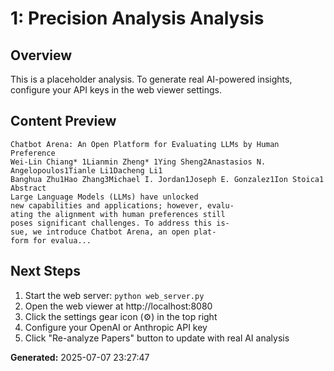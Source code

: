 
# 1: Precision Analysis Analysis

## Overview
This is a placeholder analysis. To generate real AI-powered insights, configure your API keys in the web viewer settings.

## Content Preview
```
Chatbot Arena: An Open Platform for Evaluating LLMs by Human Preference
Wei-Lin Chiang* 1Lianmin Zheng* 1Ying Sheng2Anastasios N. Angelopoulos1Tianle Li1Dacheng Li1
Banghua Zhu1Hao Zhang3Michael I. Jordan1Joseph E. Gonzalez1Ion Stoica1
Abstract
Large Language Models (LLMs) have unlocked
new capabilities and applications; however, evalu-
ating the alignment with human preferences still
poses significant challenges. To address this is-
sue, we introduce Chatbot Arena, an open plat-
form for evalua...
```

## Next Steps
1. Start the web server: `python web_server.py`
2. Open the web viewer at http://localhost:8080
3. Click the settings gear icon (⚙️) in the top right
4. Configure your OpenAI or Anthropic API key
5. Click "Re-analyze Papers" button to update with real AI analysis

**Generated:** 2025-07-07 23:27:47
        